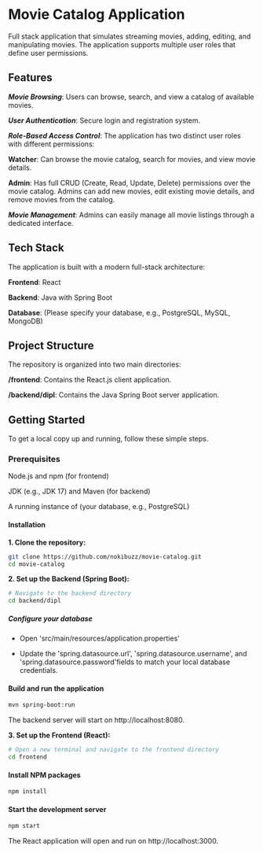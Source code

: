 # Movie Catalog Application
Full stack application that simulates streaming movies, adding, editing, and manipulating movies. The application supports multiple user roles that define user permissions.

## Features
***Movie Browsing***: Users can browse, search, and view a catalog of available movies.

***User Authentication***: Secure login and registration system.

***Role-Based Access Control***: The application has two distinct user roles with different permissions:

**Watcher**: Can browse the movie catalog, search for movies, and view movie details.

**Admin**: Has full CRUD (Create, Read, Update, Delete) permissions over the movie catalog. Admins can add new movies, edit existing movie details, and remove movies from the catalog.

***Movie Management***: Admins can easily manage all movie listings through a dedicated interface.

## Tech Stack
The application is built with a modern full-stack architecture:

**Frontend**: React

**Backend**: Java with Spring Boot

**Database**: (Please specify your database, e.g., PostgreSQL, MySQL, MongoDB)

## Project Structure
The repository is organized into two main directories:

**/frontend**: Contains the React.js client application.

**/backend/dipl**: Contains the Java Spring Boot server application.

## Getting Started
To get a local copy up and running, follow these simple steps.

### Prerequisites
Node.js and npm (for frontend)

JDK (e.g., JDK 17) and Maven (for backend)

A running instance of (your database, e.g., PostgreSQL)

#### Installation
**1. Clone the repository:**

```bash
git clone https://github.com/nokibuzz/movie-catalog.git
cd movie-catalog
```

**2. Set up the Backend (Spring Boot):**

```bash
# Navigate to the backend directory
cd backend/dipl
```

##### Configure your database
- Open 'src/main/resources/application.properties'

- Update the 'spring.datasource.url', 'spring.datasource.username', and 'spring.datasource.password'fields to match your local database credentials.

#### Build and run the application
```bash
mvn spring-boot:run
```
The backend server will start on http://localhost:8080.

**3. Set up the Frontend (React):**

```bash
# Open a new terminal and navigate to the frontend directory
cd frontend
```

#### Install NPM packages
```bash
npm install
```

#### Start the development server
```bash
npm start
```
The React application will open and run on http://localhost:3000.
